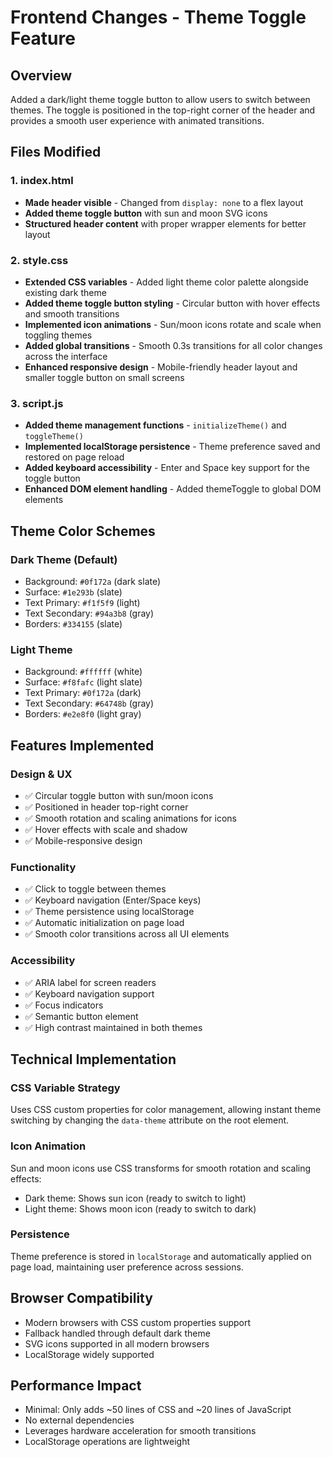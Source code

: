 # Frontend Changes - Theme Toggle Feature

## Overview
Added a dark/light theme toggle button to allow users to switch between themes. The toggle is positioned in the top-right corner of the header and provides a smooth user experience with animated transitions.

## Files Modified

### 1. index.html
- **Made header visible** - Changed from `display: none` to a flex layout
- **Added theme toggle button** with sun and moon SVG icons
- **Structured header content** with proper wrapper elements for better layout

### 2. style.css
- **Extended CSS variables** - Added light theme color palette alongside existing dark theme
- **Added theme toggle button styling** - Circular button with hover effects and smooth transitions
- **Implemented icon animations** - Sun/moon icons rotate and scale when toggling themes  
- **Added global transitions** - Smooth 0.3s transitions for all color changes across the interface
- **Enhanced responsive design** - Mobile-friendly header layout and smaller toggle button on small screens

### 3. script.js
- **Added theme management functions** - `initializeTheme()` and `toggleTheme()`
- **Implemented localStorage persistence** - Theme preference saved and restored on page reload
- **Added keyboard accessibility** - Enter and Space key support for the toggle button
- **Enhanced DOM element handling** - Added themeToggle to global DOM elements

## Theme Color Schemes

### Dark Theme (Default)
- Background: `#0f172a` (dark slate)
- Surface: `#1e293b` (slate)
- Text Primary: `#f1f5f9` (light)
- Text Secondary: `#94a3b8` (gray)
- Borders: `#334155` (slate)

### Light Theme
- Background: `#ffffff` (white)
- Surface: `#f8fafc` (light slate)  
- Text Primary: `#0f172a` (dark)
- Text Secondary: `#64748b` (gray)
- Borders: `#e2e8f0` (light gray)

## Features Implemented

### Design & UX
- ✅ Circular toggle button with sun/moon icons
- ✅ Positioned in header top-right corner
- ✅ Smooth rotation and scaling animations for icons
- ✅ Hover effects with scale and shadow
- ✅ Mobile-responsive design

### Functionality
- ✅ Click to toggle between themes
- ✅ Keyboard navigation (Enter/Space keys)
- ✅ Theme persistence using localStorage
- ✅ Automatic initialization on page load
- ✅ Smooth color transitions across all UI elements

### Accessibility
- ✅ ARIA label for screen readers
- ✅ Keyboard navigation support
- ✅ Focus indicators
- ✅ Semantic button element
- ✅ High contrast maintained in both themes

## Technical Implementation

### CSS Variable Strategy
Uses CSS custom properties for color management, allowing instant theme switching by changing the `data-theme` attribute on the root element.

### Icon Animation
Sun and moon icons use CSS transforms for smooth rotation and scaling effects:
- Dark theme: Shows sun icon (ready to switch to light)
- Light theme: Shows moon icon (ready to switch to dark)

### Persistence
Theme preference is stored in `localStorage` and automatically applied on page load, maintaining user preference across sessions.

## Browser Compatibility
- Modern browsers with CSS custom properties support
- Fallback handled through default dark theme
- SVG icons supported in all modern browsers
- LocalStorage widely supported

## Performance Impact
- Minimal: Only adds ~50 lines of CSS and ~20 lines of JavaScript
- No external dependencies
- Leverages hardware acceleration for smooth transitions
- LocalStorage operations are lightweight